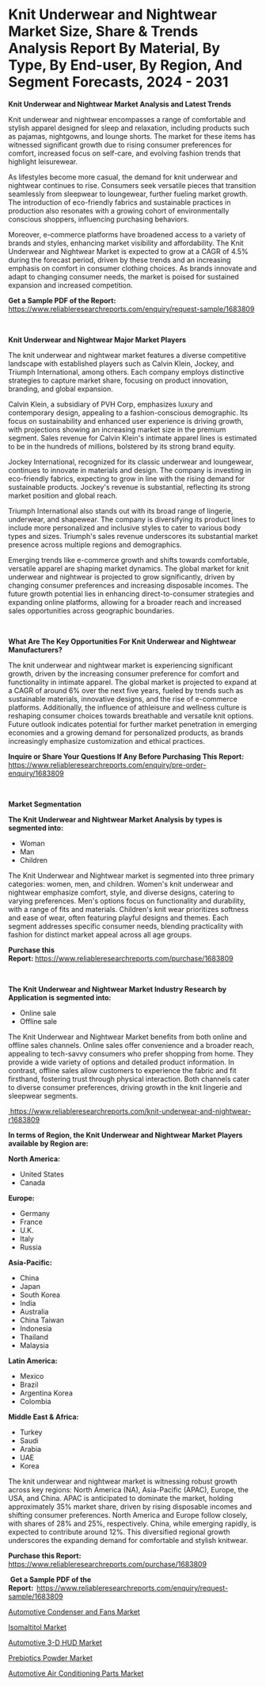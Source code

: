 <p><h1>Knit Underwear and Nightwear Market Size, Share & Trends Analysis Report By Material, By Type, By End-user, By Region, And Segment Forecasts, 2024 - 2031</h1></p><p><strong>Knit Underwear and Nightwear Market Analysis and Latest Trends</strong></p>
<p><p>Knit underwear and nightwear encompasses a range of comfortable and stylish apparel designed for sleep and relaxation, including products such as pajamas, nightgowns, and lounge shorts. The market for these items has witnessed significant growth due to rising consumer preferences for comfort, increased focus on self-care, and evolving fashion trends that highlight leisurewear.</p><p>As lifestyles become more casual, the demand for knit underwear and nightwear continues to rise. Consumers seek versatile pieces that transition seamlessly from sleepwear to loungewear, further fueling market growth. The introduction of eco-friendly fabrics and sustainable practices in production also resonates with a growing cohort of environmentally conscious shoppers, influencing purchasing behaviors.</p><p>Moreover, e-commerce platforms have broadened access to a variety of brands and styles, enhancing market visibility and affordability. The Knit Underwear and Nightwear Market is expected to grow at a CAGR of 4.5% during the forecast period, driven by these trends and an increasing emphasis on comfort in consumer clothing choices. As brands innovate and adapt to changing consumer needs, the market is poised for sustained expansion and increased competition.</p></p>
<p><strong>Get a Sample PDF of the Report:&nbsp;</strong> <a href="https://www.reliableresearchreports.com/enquiry/request-sample/1683809?utm_campaign=9&utm_medium=2&utm_source=Github&utm_content=ia&utm_term=15102024&utm_id=knit-underwear-and-nightwear">https://www.reliableresearchreports.com/enquiry/request-sample/1683809</a></p>
<p>&nbsp;</p>
<p><strong>Knit Underwear and Nightwear Major Market Players</strong></p>
<p><p>The knit underwear and nightwear market features a diverse competitive landscape with established players such as Calvin Klein, Jockey, and Triumph International, among others. Each company employs distinctive strategies to capture market share, focusing on product innovation, branding, and global expansion.</p><p>Calvin Klein, a subsidiary of PVH Corp, emphasizes luxury and contemporary design, appealing to a fashion-conscious demographic. Its focus on sustainability and enhanced user experience is driving growth, with projections showing an increasing market size in the premium segment. Sales revenue for Calvin Klein's intimate apparel lines is estimated to be in the hundreds of millions, bolstered by its strong brand equity.</p><p>Jockey International, recognized for its classic underwear and loungewear, continues to innovate in materials and design. The company is investing in eco-friendly fabrics, expecting to grow in line with the rising demand for sustainable products. Jockey's revenue is substantial, reflecting its strong market position and global reach.</p><p>Triumph International also stands out with its broad range of lingerie, underwear, and shapewear. The company is diversifying its product lines to include more personalized and inclusive styles to cater to various body types and sizes. Triumph's sales revenue underscores its substantial market presence across multiple regions and demographics.</p><p>Emerging trends like e-commerce growth and shifts towards comfortable, versatile apparel are shaping market dynamics. The global market for knit underwear and nightwear is projected to grow significantly, driven by changing consumer preferences and increasing disposable incomes. The future growth potential lies in enhancing direct-to-consumer strategies and expanding online platforms, allowing for a broader reach and increased sales opportunities across geographic boundaries.</p></p>
<p>&nbsp;</p>
<p><strong>What Are The Key Opportunities For Knit Underwear and Nightwear Manufacturers?</strong></p>
<p><p>The knit underwear and nightwear market is experiencing significant growth, driven by the increasing consumer preference for comfort and functionality in intimate apparel. The global market is projected to expand at a CAGR of around 6% over the next five years, fueled by trends such as sustainable materials, innovative designs, and the rise of e-commerce platforms. Additionally, the influence of athleisure and wellness culture is reshaping consumer choices towards breathable and versatile knit options. Future outlook indicates potential for further market penetration in emerging economies and a growing demand for personalized products, as brands increasingly emphasize customization and ethical practices.</p></p>
<p><strong>Inquire or Share Your Questions If Any Before Purchasing This Report:</strong> <a href="https://www.reliableresearchreports.com/enquiry/pre-order-enquiry/1683809?utm_campaign=9&utm_medium=2&utm_source=Github&utm_content=ia&utm_term=15102024&utm_id=knit-underwear-and-nightwear">https://www.reliableresearchreports.com/enquiry/pre-order-enquiry/1683809</a></p>
<p>&nbsp;</p>
<p><strong>Market Segmentation</strong></p>
<p><strong>The Knit Underwear and Nightwear Market Analysis by types is segmented into:</strong></p>
<p><ul><li>Woman</li><li>Man</li><li>Children</li></ul></p>
<p><p>The Knit Underwear and Nightwear market is segmented into three primary categories: women, men, and children. Women's knit underwear and nightwear emphasize comfort, style, and diverse designs, catering to varying preferences. Men's options focus on functionality and durability, with a range of fits and materials. Children's knit wear prioritizes softness and ease of wear, often featuring playful designs and themes. Each segment addresses specific consumer needs, blending practicality with fashion for distinct market appeal across all age groups.</p></p>
<p><strong>Purchase this Report:&nbsp;</strong><a href="https://www.reliableresearchreports.com/purchase/1683809?utm_campaign=9&utm_medium=2&utm_source=Github&utm_content=ia&utm_term=15102024&utm_id=knit-underwear-and-nightwear">https://www.reliableresearchreports.com/purchase/1683809</a></p>
<p>&nbsp;</p>
<p><strong>The Knit Underwear and Nightwear Market Industry Research by Application is segmented into:</strong></p>
<p><ul><li>Online sale</li><li>Offline sale</li></ul></p>
<p><p>The Knit Underwear and Nightwear Market benefits from both online and offline sales channels. Online sales offer convenience and a broader reach, appealing to tech-savvy consumers who prefer shopping from home. They provide a wide variety of options and detailed product information. In contrast, offline sales allow customers to experience the fabric and fit firsthand, fostering trust through physical interaction. Both channels cater to diverse consumer preferences, driving growth in the knit lingerie and sleepwear segments.</p></p>
<p><a href="https://www.reliableresearchreports.com/knit-underwear-and-nightwear-r1683809?utm_campaign=9&utm_medium=2&utm_source=Github&utm_content=ia&utm_term=15102024&utm_id=knit-underwear-and-nightwear">&nbsp;https://www.reliableresearchreports.com/knit-underwear-and-nightwear-r1683809</a></p>
<p><strong>In terms of Region, the Knit Underwear and Nightwear Market Players available by Region are:</strong></p>
<p>
    <p> <strong> North America: </strong>
        <ul>
            <li>United States</li>
            <li>Canada</li>
        </ul>
        </p> 
    <p> <strong> Europe: </strong>
        <ul>
            <li>Germany</li>
            <li>France</li>
            <li>U.K.</li>
            <li>Italy</li>
            <li>Russia</li>
        </ul>
        </p> 
    <p> <strong> Asia-Pacific: </strong>
        <ul>
            <li>China</li>
            <li>Japan</li>
            <li>South Korea</li>
            <li>India</li>
            <li>Australia</li>
            <li>China Taiwan</li>
            <li>Indonesia</li>
            <li>Thailand</li>
            <li>Malaysia</li>
        </ul>
        </p> 
    <p> <strong> Latin America: </strong>
        <ul>
            <li>Mexico</li>
            <li>Brazil</li>
            <li>Argentina Korea</li>
            <li>Colombia</li>
        </ul>
        </p> 
    <p> <strong> Middle East & Africa: </strong>
        <ul>
            <li>Turkey</li>
            <li>Saudi</li>
            <li>Arabia</li>
            <li>UAE</li>
            <li>Korea</li>
        </ul>
    </p>
    </p>
<p><p>The knit underwear and nightwear market is witnessing robust growth across key regions: North America (NA), Asia-Pacific (APAC), Europe, the USA, and China. APAC is anticipated to dominate the market, holding approximately 35% market share, driven by rising disposable incomes and shifting consumer preferences. North America and Europe follow closely, with shares of 28% and 25%, respectively. China, while emerging rapidly, is expected to contribute around 12%. This diversified regional growth underscores the expanding demand for comfortable and stylish knitwear.</p></p>
<p><strong>Purchase this Report: </strong><a href="https://www.reliableresearchreports.com/purchase/1683809?utm_campaign=9&utm_medium=2&utm_source=Github&utm_content=ia&utm_term=15102024&utm_id=knit-underwear-and-nightwear">https://www.reliableresearchreports.com/purchase/1683809</a></p>
<p>&nbsp;<strong>Get a Sample PDF of the Report:&nbsp;&nbsp;</strong><a href="https://www.reliableresearchreports.com/enquiry/request-sample/1683809?utm_campaign=9&utm_medium=2&utm_source=Github&utm_content=ia&utm_term=15102024&utm_id=knit-underwear-and-nightwear">https://www.reliableresearchreports.com/enquiry/request-sample/1683809</a></p>
<p><strong></strong></p>
<p><p><a href="https://www.linkedin.com/pulse/automotive-condenser-fans-market-trends-insights-type-application-4bucf?trk=public_post_embed_feed-article-content&utm_campaign=9&utm_medium=2&utm_source=Github&utm_content=ia&utm_term=15102024&utm_id=knit-underwear-and-nightwear">Automotive Condenser and Fans Market</a></p><p><a href="https://github.com/WashimHussain441/Market-Research-Report-List-1/blob/main/isomaltitol-market.md?utm_campaign=9&utm_medium=2&utm_source=Github&utm_content=ia&utm_term=15102024&utm_id=knit-underwear-and-nightwear">Isomaltitol Market</a></p><p><a href="https://www.linkedin.com/pulse/automotive-3-d-hud-market-dynamics-application-types-emerging-bopte?utm_campaign=9&utm_medium=2&utm_source=Github&utm_content=ia&utm_term=15102024&utm_id=knit-underwear-and-nightwear">Automotive 3-D HUD Market</a></p><p><a href="https://github.com/Annahawkins697/Market-Research-Report-List-1/blob/main/prebiotics-powder-market.md?utm_campaign=9&utm_medium=2&utm_source=Github&utm_content=ia&utm_term=15102024&utm_id=knit-underwear-and-nightwear">Prebiotics Powder Market</a></p><p><a href="https://www.linkedin.com/pulse/automotive-air-conditioning-parts-market-matrix-applications-wt2af?trk=public_post_embed_feed-article-content&utm_campaign=9&utm_medium=2&utm_source=Github&utm_content=ia&utm_term=15102024&utm_id=knit-underwear-and-nightwear">Automotive Air Conditioning Parts Market</a></p></p>